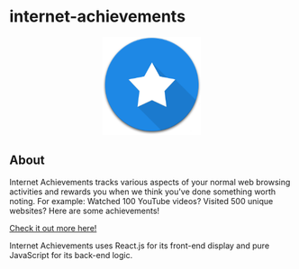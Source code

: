 # internet-achievements
<p align="center"><img src="assets/images/logo.png" height="175" width="175"/></p>

## About
Internet Achievements tracks various aspects of your normal web browsing activities and rewards you when we think you've done something worth noting. For example: Watched 100 YouTube videos? Visited 500 unique websites? Here are some achievements!

[Check it out more here!](https://chrome.google.com/webstore/detail/internet-achievements/hggncmnmeeffjiokniafocapnjcjcaoe)

Internet Achievements uses React.js for its front-end display and pure JavaScript for its back-end logic.
